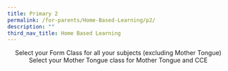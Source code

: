 ```yaml
---
title: Primary 2
permalink: /for-parents/Home-Based-Learning/p2/
description: ""
third_nav_title: Home Based Learning
---
```

<center>Select your Form Class for all your subjects (excluding Mother Tongue)</center>


<center>Select your Mother Tongue class for Mother Tongue and CCE</center>